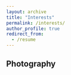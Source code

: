 ```yaml
---
layout: archive
title: "Interests"
permalink: /interests/
author_profile: true
redirect_from:
  - /resume
---
```


Photography
------